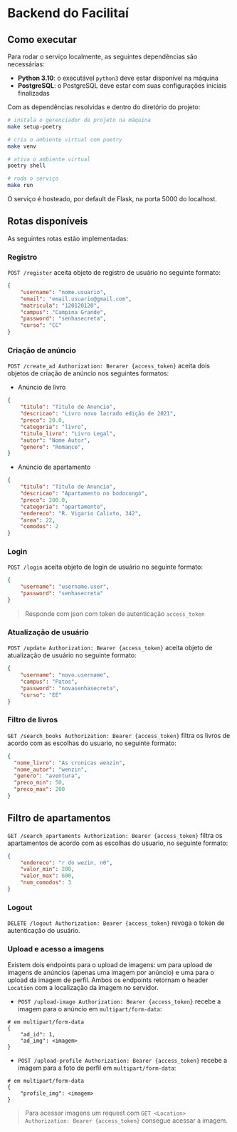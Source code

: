 # Backend do Facilitaí

## Como executar
Para rodar o serviço localmente, as seguintes dependências são necessárias:

- **Python 3.10**: o executável `python3` deve estar disponível na máquina
- **PostgreSQL**: o PostgreSQL deve estar com suas configurações iniciais finalizadas

Com as dependências resolvidas e dentro do diretório do projeto:

```sh
# instala o gerenciador de projeto na máquina
make setup-poetry

# cria o ambiente virtual com poetry
make venv

# ativa o ambiente virtual
poetry shell

# roda o serviço
make run
```

O serviço é hosteado, por default de Flask, na porta 5000 do localhost.

## Rotas disponíveis
As seguintes rotas estão implementadas:

### Registro
`POST /register` aceita objeto de registro de usuário no seguinte formato:
```json
{
    "username": "nome.usuario",
    "email": "email.usuario@gmail.com",
    "matricula": "120120120",
    "campus": "Campina Grande",
    "password": "senhasecreta",
    "curso": "CC"
}
```
### Criação de anúncio
`POST /create_ad Authorization: Berarer {access_token}` aceita dois objetos de criação de anúncio nos seguintes formatos:

- Anúncio de livro

```json
{
    "titulo": "Titulo de Anuncio",
    "descricao": "Livro novo lacrado edição de 2021",
    "preco": 20.0,
    "categoria": "livro",
    "titulo_livro": "Livro Legal",
    "autor": "Nome Autor",
    "genero": "Romance",
}
```

- Anúncio de apartamento

```json
{
    "titulo": "Titulo de Anuncio",
    "descricao": "Apartamento no bodocongó",
    "preco": 200.0,
    "categoria": "apartamento",
    "endereco": "R. Vigario Calixto, 342",
    "area": 22,
    "comodos": 2
}
```
### Login
`POST /login` aceita objeto de login de usuário no seguinte formato:
```json
{
    "username": "username.user",
    "password": "senhasecreta"
}
```
> Responde com json com token de autenticação `access_token`

### Atualização de usuário
`POST /update Authorization: Bearer {access_token}` aceita objeto de atualização de usuário no seguinte formato:
```json
{
    "username": "novo.username",
    "campus": "Patos",
    "password": "novasenhasecreta",
    "curso": "EE"
}
```
### Filtro de livros
`GET /search_books Authorization: Bearer {access_token}` filtra os livros de acordo com as escolhas do usuario, no seguinte formato:
```json
{
  "nome_livro": "As cronicas wenzin",
  "nome_autor": "wenzin",
  "genero": "aventura",
  "preco_min": 50,
  "preco_max": 200
}
```
## Filtro de apartamentos
`GET /search_apartaments Authorization: Bearer {access_token}` filtra os apartamentos de acordo com as escolhas do usuario, no seguinte formato:
```json
{
    "endereco": "r do wezin, n0",
    "valor_min": 200,
    "valor_max": 600,
    "num_comodos": 3
}
```
### Logout

`DELETE /logout Authorization: Bearer {access_token}` revoga o token de autenticação do usuário.


### Upload e acesso a imagens

Existem dois endpoints para o upload de imagens: um para upload de imagens de anúncios (apenas uma imagem por anúncio) e uma para o upload da imagem de perfil. Ambos os endpoints retornam o header `Location` com a localização da imagem no servidor.

- `POST /upload-image Authorization: Bearer {access_token}` recebe a imagem para o anúncio em `multipart/form-data`:
```
# em multipart/form-data
{
    "ad_id": 1,
    "ad_img": <imagem>
}
```

- `POST /upload-profile Authorization: Bearer {access_token}` recebe a imagem para a foto de perfil em `multipart/form-data`:
```
# em multipart/form-data
{
    "profile_img": <imagem>
}
```

> Para acessar imagens um request com `GET <Location> Authorization: Bearer {access_token}` consegue acessar a imagem.
